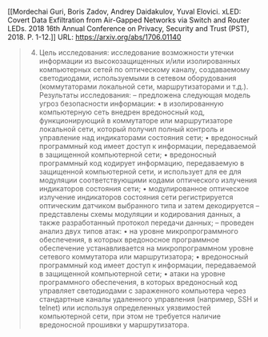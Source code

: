 [[Mordechai Guri, Boris Zadov, Andrey Daidakulov, Yuval Elovici. xLED: Covert Data Exfiltration from Air-Gapped Networks via Switch and Router LEDs. 2018 16th Annual Conference on Privacy, Security and Trust (PST), 2018. Р. 1-12.]]
URL: https://arxiv.org/abs/1706.01140 

>4. Цель исследования: 
>исследование возможности утечки информации из высокозащищенных и/или изолированных компьютерных сетей по оптическому каналу, создаваемому светодиодами, используемыми в сетевом оборудования (коммутаторами локальной сети, маршрутизаторами и т.д.). 
>Результаты исследования:
>– предложена следующая модель угроз безопасности информации: 
>• в изолированную компьютерную сеть внедрен вредоносный код, функционирующий в коммутаторе или маршрутизаторе локальной сети, который получил полный контроль и управление над индикаторами состояния сети; 
>• вредоносный программный код имеет доступ к информации, передаваемой в защищенной компьютерной сети; 
>• вредоносный программный код кодирует информацию, передаваемую в защищенной компьютерной сети, и использует для ее для модуляции соответствующими кодами оптического излучения индикаторов состояния сети; 
>• модулированное оптическое излучение индикаторов состояния сети регистрируется оптическим датчиком выбранного типа и затем декодируется
  – представлены схемы модуляции и кодирования данных, а также разработанный протокол передачи данных; 
  – проведен анализ двух типов атак: 
  • на уровне микропрограммного обеспечения, в которых вредоносное программное обеспечение устанавливается на микропрограммном уровне сетевого коммутатора или маршрутизатора; 
  • вредоносный программный код имеет доступ к информации, передаваемой в защищенной компьютерной сети; 
  • атаки на уровне программного обеспечения, в которых вредоносный код управляет светодиодами с зараженного компьютера через стандартные каналы удаленного управления (например, SSH и telnet) или используя определенных уязвимостей компьютерной сети, при этом не требуется наличие вредоносной прошивки у маршрутизатора.